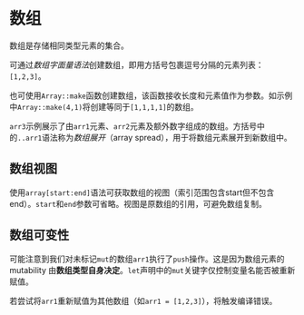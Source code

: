 # 数组

数组是存储相同类型元素的集合。

可通过*数组字面量语法*创建数组，即用方括号包裹逗号分隔的元素列表：`[1,2,3]`。

也可使用`Array::make`函数创建数组，该函数接收长度和元素值作为参数。如示例中`Array::make(4,1)`将创建等同于`[1,1,1,1]`的数组。

`arr3`示例展示了由`arr1`元素、`arr2`元素及额外数字组成的数组。方括号中的`..arr1`语法称为*数组展开*（array spread），用于将数组元素展开到新数组中。

## 数组视图

使用`array[start:end]`语法可获取数组的视图（索引范围包含start但不包含end）。`start`和`end`参数可省略。视图是原数组的引用，可避免数组复制。

## 数组可变性

可能注意到我们对未标记`mut`的数组`arr1`执行了`push`操作。这是因为数组元素的 mutability 由**数组类型自身决定**。`let`声明中的`mut`关键字仅控制变量名能否被重新赋值。

若尝试将`arr1`重新赋值为其他数组（如`arr1 = [1,2,3]`），将触发编译错误。